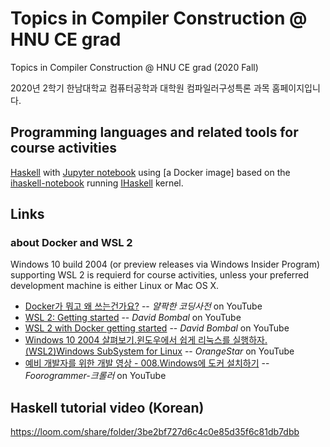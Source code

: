 # Topics in Compiler Construction @ HNU CE grad
Topics in Compiler Construction @ HNU CE grad (2020 Fall)

2020년 2학기 한남대학교 컴퓨터공학과 대학원 컴파일러구성특론 과목 홈페이지입니다.

## Programming languages and related tools for course activities
[Haskell](https://www.haskell.org/) with [Jupyter notebook](https://jupyter.org/)
using [a Docker image] based on the [ihaskell-notebook](https://github.com/jamesdbrock/ihaskell-notebook)
running [IHaskell](https://github.com/gibiansky/IHaskell) kernel.

## Links

### about Docker and WSL 2
Windows 10 build 2004 (or preview releases via Windows Insider Program) supporting WSL 2 is requierd for course activities,
unless your preferred development machine is either Linux or Mac OS X.

* [Docker가 뭐고 왜 쓰는건가요?](https://youtu.be/tPjpcsgxgWc) -- *얄팍한 코딩사전* on YouTube
* [WSL 2: Getting started](https://youtu.be/_fntjriRe48) -- *David Bombal* on YouTube
* [WSL 2 with Docker getting started](https://youtu.be/5RQbdMn04Oc) -- *David Bombal* on YouTube
* [Windows 10 2004 살펴보기.윈도우에서 쉽게 리눅스를 실행하자.(WSL2)Windows SubSystem for Linux](https://youtu.be/VfX9a1Nvx_Q) -- *OrangeStar* on YouTube
* [예비 개발자를 위한 개발 영상 - 008.Windows에 도커 설치하기](https://youtu.be/DceEWpkng8M) -- *Foorogrammer-크롤러* on YouTube

## Haskell tutorial video (Korean)
https://loom.com/share/folder/3be2bf727d6c4c0e85d35f6c81db7dbb
